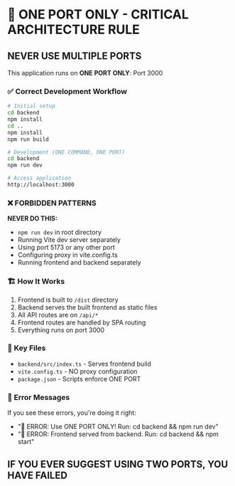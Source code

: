# 🚨 ONE PORT ONLY - CRITICAL ARCHITECTURE RULE

## **NEVER USE MULTIPLE PORTS**

This application runs on **ONE PORT ONLY**: Port 3000

### ✅ Correct Development Workflow

```bash
# Initial setup
cd backend
npm install
cd ..
npm install
npm run build

# Development (ONE COMMAND, ONE PORT)
cd backend
npm run dev

# Access application
http://localhost:3000
```

### ❌ FORBIDDEN PATTERNS

**NEVER DO THIS:**
- `npm run dev` in root directory
- Running Vite dev server separately
- Using port 5173 or any other port
- Configuring proxy in vite.config.ts
- Running frontend and backend separately

### 🏗️ How It Works

1. Frontend is built to `/dist` directory
2. Backend serves the built frontend as static files
3. All API routes are on `/api/*`
4. Frontend routes are handled by SPA routing
5. Everything runs on port 3000

### 📝 Key Files

- `backend/src/index.ts` - Serves frontend build
- `vite.config.ts` - NO proxy configuration
- `package.json` - Scripts enforce ONE PORT

### 🛑 Error Messages

If you see these errors, you're doing it right:
- "🚫 ERROR: Use ONE PORT ONLY! Run: cd backend && npm run dev"
- "🚫 ERROR: Frontend served from backend. Run: cd backend && npm start"

## **IF YOU EVER SUGGEST USING TWO PORTS, YOU HAVE FAILED**